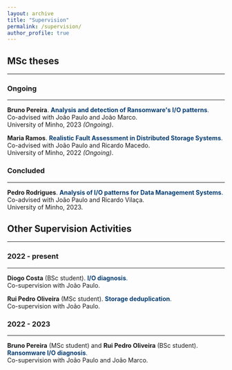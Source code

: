 ```yaml
---
layout: archive
title: "Supervision"
permalink: /supervision/
author_profile: true
---
```


## MSc theses
<hr/>

### Ongoing
<hr>

**Bruno Pereira**.
<span style="color:#063c72">**Analysis and detection of Ransomware's I/O patterns**.</span><br>
Co-advised with João Paulo and João Marco.<br>
University of Minho, 2023 *(Ongoing)*.

**Maria Ramos**.
<span style="color:#063c72">**Realistic Fault Assessment in Distributed Storage Systems**.</span><br>
Co-advised with João Paulo and Ricardo Macedo.<br>
University of Minho, 2022 *(Ongoing)*.

### Concluded
<hr>

**Pedro Rodrigues**.
<span style="color:#063c72">**Analysis of I/O patterns for Data Management Systems**.</span><br>
Co-advised with João Paulo and Ricardo Vilaça.<br>
University of Minho, 2023.


## Other Supervision Activities
<hr/>

### 2022 - present
<hr/>

**Diogo Costa** (BSc student).
<span style="color:#063c72">**I/O diagnosis**.</span><br>
Co-supervision with João Paulo.

**Rui Pedro Oliveira** (MSc student).
<span style="color:#063c72">**Storage deduplication**.</span><br>
Co-supervision with João Paulo.

### 2022 - 2023
<hr/>

**Bruno Pereira** (MSc student) and **Rui Pedro Oliveira** (BSc student).
<span style="color:#063c72">**Ransomware I/O diagnosis**.</span><br>
Co-supervision with João Paulo and João Marco.
